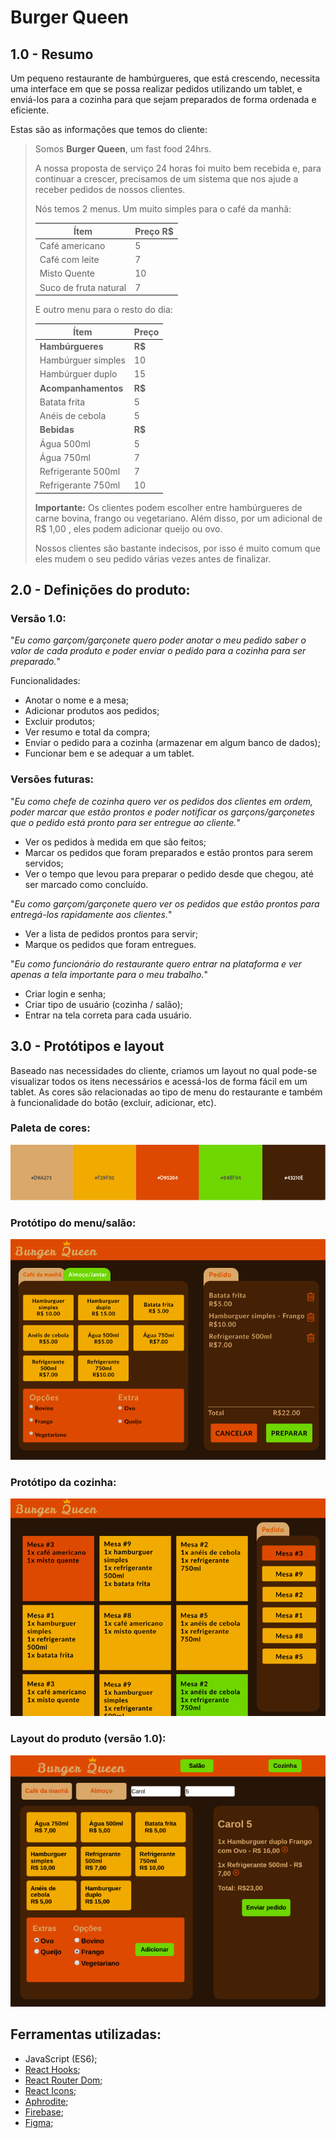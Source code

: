 # Burger Queen

## 1.0 - Resumo
Um pequeno restaurante de hambúrgueres, que está crescendo, necessita uma interface em que se possa realizar pedidos utilizando um tablet, e enviá-los para a cozinha para que sejam preparados de forma ordenada e eficiente. 

Estas são as informações que temos do cliente:

> Somos **Burger Queen**, um fast food 24hrs.
>
>A nossa proposta de serviço 24 horas foi muito bem recebida e, para continuar a
>crescer, precisamos de um sistema que nos ajude a receber pedidos de nossos
>clientes.
>
>Nós temos 2 menus. Um muito simples para o café da manhã:
>
>| Ítem                      |Preço R$|
>|---------------------------|------|
>| Café americano            |    5 |
>| Café com leite            |    7 |
>| Misto Quente              |   10 |
>| Suco de fruta natural     |    7 |
>
>E outro menu para o resto do dia:
>
>| Ítem                      |Preço |
>|---------------------------|------|
>|**Hambúrgueres**           |   **R$**   |
>|Hambúrguer simples         |    10|
>|Hambúrguer duplo           |    15|
>|**Acompanhamentos**        |   **R$**   |
>|Batata frita               |     5|
>|Anéis de cebola            |     5|
>|**Bebidas**                |   **R$**   |
>|Água 500ml                 |     5|
>|Água 750ml                 |     7|
>|Refrigerante 500ml         |     7|
>|Refrigerante 750ml         |    10|
>
>**Importante:** Os clientes podem escolher entre hambúrgueres de carne bovina,
>frango ou vegetariano. Além disso, por um adicional de R$ 1,00 , eles podem
>adicionar queijo ou ovo.
>
>Nossos clientes são bastante indecisos, por isso é muito comum que eles mudem o
>seu pedido várias vezes antes de finalizar.

## 2.0 - Definições do produto:

### Versão 1.0: 
"*Eu como garçom/garçonete quero poder anotar o meu pedido saber o valor de cada produto e poder enviar o pedido para a cozinha para ser preparado.*"

Funcionalidades:
- Anotar o nome e a mesa;
- Adicionar produtos aos pedidos;
- Excluir produtos;
- Ver resumo e total da compra;
- Enviar o pedido para a cozinha (armazenar em algum banco de dados);
- Funcionar bem e se adequar a um tablet.

### Versões futuras:
"*Eu como chefe de cozinha quero ver os pedidos dos clientes em ordem, poder marcar que estão prontos e poder notificar os garçons/garçonetes que o pedido está pronto para ser entregue ao cliente.*"

- Ver os pedidos à medida em que são feitos;
- Marcar os pedidos que foram preparados e estão prontos para serem servidos;
- Ver o tempo que levou para preparar o pedido desde que chegou, até ser marcado como concluído.

"*Eu como garçom/garçonete quero ver os pedidos que estão prontos para entregá-los rapidamente aos clientes.*"

- Ver a lista de pedidos prontos para servir;
- Marque os pedidos que foram entregues.

"*Eu como funcionário do restaurante quero entrar na plataforma e ver apenas a tela importante para o meu trabalho.*"
- Criar login e senha;
- Criar tipo de usuário (cozinha / salão);
- Entrar na tela correta para cada usuário.

## 3.0 - Protótipos e layout

Baseado nas necessidades do cliente, criamos um layout no qual pode-se visualizar todos os itens necessários e acessá-los de forma fácil em um tablet. 
As cores são relacionadas ao tipo de menu do restaurante e também à funcionalidade do botão (excluir, adicionar, etc).

### Paleta de cores:
![Paleta de cores](/src/img/paleta.png)

### Protótipo do menu/salão:
![Layout do menu/salão](/src/img/prototipo1.png)

### Protótipo da cozinha:
![Layout da cozinha](/src/img/prototipo2.png)

### Layout do produto (versão 1.0):
![Layout produto](/src/img/layout1.png)

## Ferramentas utilizadas:

- JavaScript (ES6);
- [React Hooks](https://pt-br.reactjs.org/docs/hooks-intro.html);
- [React Router Dom](https://reacttraining.com/react-router/web/guides/quick-start);
- [React Icons](https://react-icons.netlify.com/#/);
- [Aphrodite](https://github.com/Khan/aphrodite);
- [Firebase](https://firebase.google.com/);
- [Figma](https://www.figma.com);
